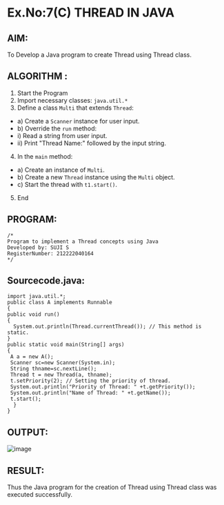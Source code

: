# Ex.No:7(C)             THREAD IN JAVA
## AIM:
 To Develop a Java program to create Thread using Thread class.


## ALGORITHM :
1.  Start the Program
2.	Import necessary classes: `java.util.*`
3.	Define a class `Multi` that extends `Thread`:
-	a) Create a `Scanner` instance for user input.
-	b) Override the `run` method:
-	i) Read a string from user input.
-	ii) Print "Thread Name:" followed by the input string.
4.	In the `main` method:
-	a) Create an instance of `Multi`.
-	b) Create a new `Thread` instance using the `Multi` object.
-	c) Start the thread with `t1.start()`.
5.	End





## PROGRAM:
 ```
/*
Program to implement a Thread concepts using Java
Developed by: SUJI S
RegisterNumber: 212222040164
*/
```

## Sourcecode.java:

```
import java.util.*;
public class A implements Runnable
{
public void run()
{
  System.out.println(Thread.currentThread()); // This method is static.
}
public static void main(String[] args) 
{
 A a = new A();
 Scanner sc=new Scanner(System.in);
 String thname=sc.nextLine();
 Thread t = new Thread(a, thname);
 t.setPriority(2); // Setting the priority of thread.
 System.out.println("Priority of Thread: " +t.getPriority());
 System.out.println("Name of Thread: " +t.getName());
 t.start();
  }
}
```





## OUTPUT:

![image](https://github.com/user-attachments/assets/05043c7e-898b-4157-8cb7-090bf7643b1c)


## RESULT:
Thus the Java program for the creation of Thread using Thread class was executed successfully.







